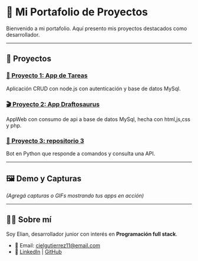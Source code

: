 # 🚀 Mi Portafolio de Proyectos

Bienvenido a mi portafolio. Aquí presento mis proyectos destacados como desarrollador.

---

## 📂 Proyectos

### [📘 Proyecto 1: App de Tareas](https://github.com/usuario/proyecto1)
Aplicación CRUD con node.js con autenticación y base de datos MySql.

### [🎬 Proyecto 2: App Draftosaurus](https://github.com/usuario/proyecto2)
AppWeb con consumo de api a base de datos MySql, hecha con html,js,css y php.

### [🤖 Proyecto 3: repositorio 3 ](https://github.com/usuario/proyecto3)
Bot en Python que responde a comandos y consulta una API.

---

## 🖼️ Demo y Capturas
*(Agregá capturas o GIFs mostrando tus apps en acción)*

---

## 👨‍💻 Sobre mí
Soy Elian, desarrollador junior con interés en **Programación full stack**.
- 📧 Email: cielgutierrez11@email.com  
- 🔗 [LinkedIn](www.linkedin.com/in/elian-gutierrez-6400a1341) | [GitHub](https://github.com/Elian-zzz)
